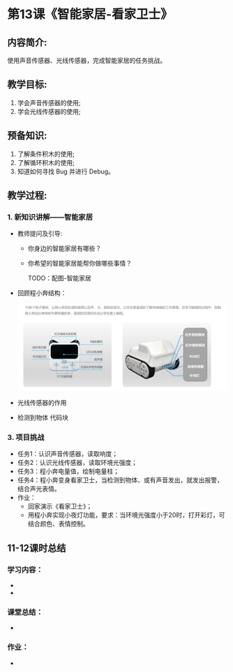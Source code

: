 <!-- # 机器人编程入门学习 -->
<style>
  .width150 {
      width: 150px;
  }
  .width300 {
      width: 300px;
  }
  .width600 {
      width: 600px;
  }
</style>

# 第13课《智能家居-看家卫士》

## 内容简介:
使用声音传感器、光线传感器，完成智能家居的任务挑战。

## 教学目标:
1. 学会声音传感器的使用;
1. 学会光线传感器的使用;

## 预备知识:
1. 了解条件积木的使用;
1. 了解循环积木的使用;
1. 知道如何寻找 Bug 并进行 Debug。


## 教学过程:

### 1. 新知识讲解——智能家居

- 教师提问及引导:
  - 你身边的智能家居有哪些？
  - 你希望的智能家居能帮你做哪些事情？

    TODO：配图-智能家居
    <!-- <img src="./images/10-1.png" class="width600" /> -->

- 回顾程小奔结构：

  <img src="./images/1-6-b.png" class="width600" />

- 光线传感器的作用

- 检测到物体 代码块


### 3. 项目挑战

- 任务1：认识声音传感器，读取响度；
- 任务2：认识光线传感器，读取环境光强度；
- 任务3：程小奔电量值，绘制电量柱；
- 任务4：程小奔变身看家卫士，当检测到物体、或有声音发出，就发出报警，结合声光表情。
- 作业：
  - 回家演示《看家卫士》；
  - 用程小奔实现小夜灯功能，要求：当环境光强度小于20时，打开彩灯，可结合颜色、表情控制。


## 11-12课时总结

### 学习内容：
* 
* 

### 课堂总结：
* 

### 作业：
* 